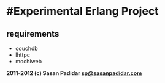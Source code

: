 <h1>#Experimental Erlang Project</h1>

<h2>requirements</h2>

<ul>
<li>couchdb</li>
<li>lhttpc</li>
<li>mochiweb</li>
</ul>

<p><strong>2011-2012 (c) Sasan Padidar <a href="&#x6D;&#x61;&#105;&#x6C;&#x74;&#111;:&#x73;&#112;&#64;s&#97;s&#97;&#x6E;&#112;&#x61;&#100;&#x69;&#x64;a&#114;&#46;&#x63;&#x6F;&#x6D;">&#x73;&#112;&#64;s&#97;s&#97;&#x6E;&#112;&#x61;&#100;&#x69;&#x64;a&#114;&#46;&#x63;&#x6F;&#x6D;</a></strong></p>
